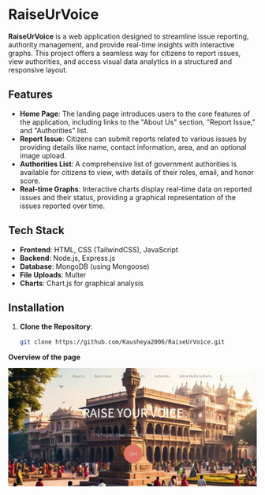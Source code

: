 # RaiseUrVoice

**RaiseUrVoice** is a web application designed to streamline issue reporting, authority management, and provide real-time insights with interactive graphs. This project offers a seamless way for citizens to report issues, view authorities, and access visual data analytics in a structured and responsive layout.


## Features

- **Home Page**: The landing page introduces users to the core features of the application, including links to the "About Us" section, "Report Issue," and "Authorities" list.
- **Report Issue**: Citizens can submit reports related to various issues by providing details like name, contact information, area, and an optional image upload.
- **Authorities List**: A comprehensive list of government authorities is available for citizens to view, with details of their roles, email, and honor score.
- **Real-time Graphs**: Interactive charts display real-time data on reported issues and their status, providing a graphical representation of the issues reported over time.

## Tech Stack

- **Frontend**: HTML, CSS (TailwindCSS), JavaScript
- **Backend**: Node.js, Express.js
- **Database**: MongoDB (using Mongoose)
- **File Uploads**: Multer
- **Charts**: Chart.js for graphical analysis

## Installation

1. **Clone the Repository**:
   ```sh
   git clone https://github.com/Kausheya2006/RaiseUrVoice.git
   ```

**Overview of the page**

![image](public/ss.jpeg)

